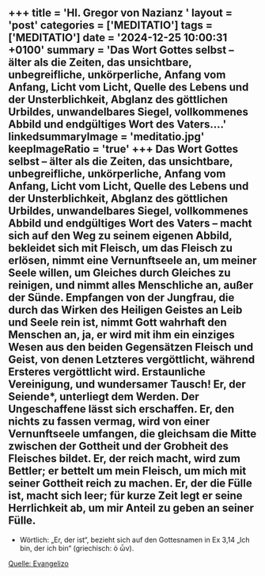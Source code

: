 +++
title = 'Hl. Gregor von Nazianz  '
layout = 'post'
categories = ['MEDITATIO']
tags = ['MEDITATIO']
date = '2024-12-25 10:00:31 +0100'
summary = 'Das Wort Gottes selbst – älter als die Zeiten, das unsichtbare, unbegreifliche, unkörperliche, Anfang vom Anfang, Licht vom Licht, Quelle des Lebens und der Unsterblichkeit, Abglanz des göttlichen Urbildes, unwandelbares Siegel, vollkommenes Abbild und endgültiges Wort des Vaters....'
linkedsummaryImage = 'meditatio.jpg'
keepImageRatio = 'true'
+++
Das Wort Gottes selbst – älter als die Zeiten, das unsichtbare, unbegreifliche, unkörperliche, Anfang vom Anfang, Licht vom Licht, Quelle des Lebens und der Unsterblichkeit, Abglanz des göttlichen Urbildes, unwandelbares Siegel, vollkommenes Abbild und endgültiges Wort des Vaters – macht sich auf den Weg zu seinem eigenen Abbild, bekleidet sich mit Fleisch, um das Fleisch zu erlösen, nimmt eine Vernunftseele an, um meiner Seele willen, um Gleiches durch Gleiches zu reinigen, und nimmt alles Menschliche an, außer der Sünde.<!--more--> Empfangen von der Jungfrau, die durch das Wirken des Heiligen Geistes an Leib und Seele rein ist, nimmt Gott wahrhaft den Menschen an, ja, er wird mit ihm ein einziges Wesen aus den beiden Gegensätzen Fleisch und Geist, von denen Letzteres vergöttlicht, während Ersteres vergöttlicht wird.
Erstaunliche Vereinigung, und wundersamer Tausch! Er, der Seiende*, unterliegt dem Werden. Der Ungeschaffene lässt sich erschaffen. Er, den nichts zu fassen vermag, wird von einer Vernunftseele umfangen, die gleichsam die Mitte zwischen der Gottheit und der Grobheit des Fleisches bildet. Er, der reich macht, wird zum Bettler; er bettelt um mein Fleisch, um mich mit seiner Gottheit reich zu machen. Er, der die Fülle ist, macht sich leer; für kurze Zeit legt er seine Herrlichkeit ab, um mir Anteil zu geben an seiner Fülle.
 ------
* Wörtlich: „Er, der ist“, bezieht sich auf den Gottesnamen in Ex 3,14 „Ich bin, der ich bin“ (griechisch: ὁ ὦν).
 
 


[Quelle: Evangelizo](https://evangeliumtagfuertag.org/DE/gospel)

